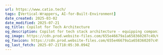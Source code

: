 ```yaml
---
url: https://www.catio.tech/
tags: [Vertical-Wrappers, AI-for-Built-Environment]
date_created: 2025-03-02
date_modified: 2025-07-21
og_title: Copilot for Tech Architecture
og_description: Copilot for tech stack architecture - equipping companies with a data-driven and AI-powered platform to excel with evaluating, planning and evolving their tech stacks.
og_image: https://cdn.prod.website-files.com/655e46679a1a658360207c49/6712a95c59814ff97b436c02_New-Cover-OG.png
og_favicon: https://cdn.prod.website-files.com/655e46679a1a658360207c49/65c52b91d73079457494cf28_Favicon-32.png
og_last_fetch: 2025-07-21T18:05:30.094Z
---
```

